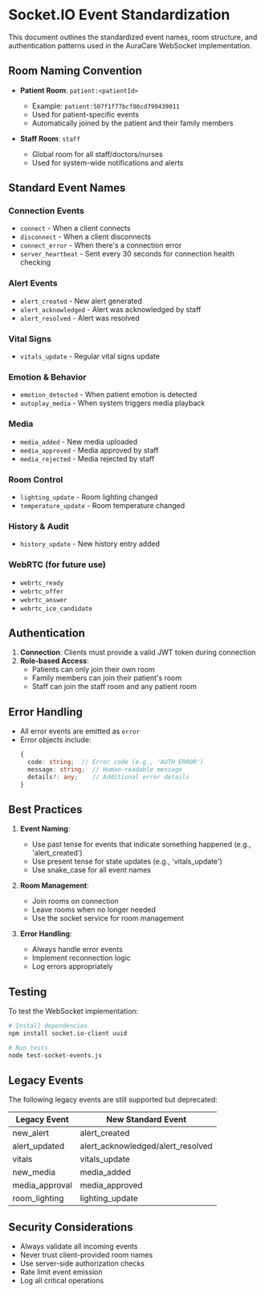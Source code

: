 # Socket.IO Event Standardization

This document outlines the standardized event names, room structure, and authentication patterns used in the AuraCare WebSocket implementation.

## Room Naming Convention

- **Patient Room**: `patient:<patientId>`
  - Example: `patient:507f1f77bcf86cd799439011`
  - Used for patient-specific events
  - Automatically joined by the patient and their family members

- **Staff Room**: `staff`
  - Global room for all staff/doctors/nurses
  - Used for system-wide notifications and alerts

## Standard Event Names

### Connection Events
- `connect` - When a client connects
- `disconnect` - When a client disconnects
- `connect_error` - When there's a connection error
- `server_heartbeat` - Sent every 30 seconds for connection health checking

### Alert Events
- `alert_created` - New alert generated
- `alert_acknowledged` - Alert was acknowledged by staff
- `alert_resolved` - Alert was resolved

### Vital Signs
- `vitals_update` - Regular vital signs update

### Emotion & Behavior
- `emotion_detected` - When patient emotion is detected
- `autoplay_media` - When system triggers media playback

### Media
- `media_added` - New media uploaded
- `media_approved` - Media approved by staff
- `media_rejected` - Media rejected by staff

### Room Control
- `lighting_update` - Room lighting changed
- `temperature_update` - Room temperature changed

### History & Audit
- `history_update` - New history entry added

### WebRTC (for future use)
- `webrtc_ready`
- `webrtc_offer`
- `webrtc_answer`
- `webrtc_ice_candidate`

## Authentication

1. **Connection**: Clients must provide a valid JWT token during connection
2. **Role-based Access**:
   - Patients can only join their own room
   - Family members can join their patient's room
   - Staff can join the staff room and any patient room

## Error Handling

- All error events are emitted as `error`
- Error objects include:
  ```typescript
  {
    code: string;  // Error code (e.g., 'AUTH_ERROR')
    message: string;  // Human-readable message
    details?: any;    // Additional error details
  }
  ```

## Best Practices

1. **Event Naming**:
   - Use past tense for events that indicate something happened (e.g., 'alert_created')
   - Use present tense for state updates (e.g., 'vitals_update')
   - Use snake_case for all event names

2. **Room Management**:
   - Join rooms on connection
   - Leave rooms when no longer needed
   - Use the socket service for room management

3. **Error Handling**:
   - Always handle error events
   - Implement reconnection logic
   - Log errors appropriately

## Testing

To test the WebSocket implementation:

```bash
# Install dependencies
npm install socket.io-client uuid

# Run tests
node test-socket-events.js
```

## Legacy Events

The following legacy events are still supported but deprecated:

| Legacy Event     | New Standard Event |
|------------------|-------------------|
| new_alert       | alert_created    |
| alert_updated   | alert_acknowledged/alert_resolved |
| vitals          | vitals_update    |
| new_media       | media_added      |
| media_approval  | media_approved   |
| room_lighting   | lighting_update  |

## Security Considerations

- Always validate all incoming events
- Never trust client-provided room names
- Use server-side authorization checks
- Rate limit event emission
- Log all critical operations
